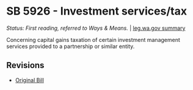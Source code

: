 # SB 5926 - Investment services/tax
*Status: First reading, referred to Ways & Means.* | [leg.wa.gov summary](https://app.leg.wa.gov/billsummary?BillNumber=5926&Year=2021)

Concerning capital gains taxation of certain investment management services provided to a partnership or similar entity.

## Revisions
* [Original Bill](1/)